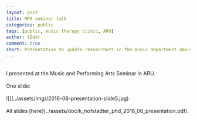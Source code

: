 ```yaml
---
layout: post
title: MPA seminar talk
categories: public
tags: [public, music therapy clinic, ARU]
author: tEdör
comment: true
short: Presentation to update researchers in the music department about my progress.
---
```

<br>
I presented at the Music and Performing Arts Seminar in ARU.

<br>
<br>
One slide:
<br>
<br>
![](../assets/img//2016-06-presentation-slide5.jpg)
<br>
<br>
All slides [here](../assets/doc/k_hofstadter_phd_2016_06_presentation.pdf).
